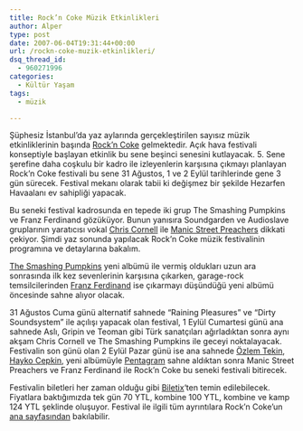 ```yaml
---
title: Rock’n Coke Müzik Etkinlikleri
author: Alper
type: post
date: 2007-06-04T19:31:44+00:00
url: /rockn-coke-muzik-etkinlikleri/
dsq_thread_id:
  - 960271996
categories:
  - Kültür Yaşam
tags:
  - müzik

---
```

Şüphesiz İstanbul&#8217;da yaz aylarında gerçekleştirilen sayısız müzik etkinliklerinin başında [Rock&#8217;n Coke][1] gelmektedir. Açık hava festivali konseptiyle başlayan etkinlik bu sene beşinci senesini kutlayacak. 5. Sene şerefine daha coşkulu bir kadro ile izleyenlerin karşısına çıkmayı planlayan Rock&#8217;n Coke festivali bu sene 31 Ağustos, 1 ve 2 Eylül tarihlerinde gene 3 gün sürecek. Festival mekanı olarak tabii ki değişmez bir şekilde Hezarfen Havaalanı ev sahipliği yapacak.

Bu seneki festival kadrosunda en tepede iki grup The Smashing Pumpkins ve Franz Ferdinand gözüküyor. Bunun yanısıra Soundgarden ve Audioslave gruplarının yaratıcısı vokal [Chris Cornell][2] ile [Manic Street Preachers][3] dikkati çekiyor. Şimdi yaz sonunda yapılacak Rock&#8217;n Coke müzik festivalinin programına ve detaylarına bakalım.

<!--more-->

[The Smashing Pumpkins][4] yeni albümü ile vermiş oldukları uzun ara sonrasında ilk kez sevenlerinin karşısına çıkarken, garage-rock temsilcilerinden [Franz Ferdinand][5] ise çıkarmayı düşündüğü yeni albümü öncesinde sahne alıyor olacak.

31 Ağustos Cuma günü alternatif sahnede &#8220;Raining Pleasures&#8221; ve &#8220;Dirty Soundsystem&#8221; ile açılışı yapacak olan festival, 1 Eylül Cumartesi günü ana sahnede Aslı, Gripin ve Teoman gibi Türk sanatçıları ağırladıktan sonra aynı akşam Chris Cornell ve The Smashing Pumpkins ile geceyi noktalayacak. Festivalin son günü olan 2 Eylül Pazar günü ise ana sahnede [Özlem Tekin][6], [Hayko Cepkin][7], yeni albümüyle [Pentagram][8] sahne aldıktan sonra Manic Street Preachers ve Franz Ferdinand ile Rock&#8217;n Coke bu seneki festivali bitirecek.

Festivalin biletleri her zaman olduğu gibi [Biletix][9]&#8216;ten temin edilebilecek. Fiyatlara baktığımızda tek gün 70 YTL, kombine 100 YTL, kombine ve kamp 124 YTL şeklinde oluşuyor. Festival ile ilgili tüm ayrıntılara Rock&#8217;n Coke&#8217;un [ana sayfasından][1] bakılabilir.

 [1]: https://www.rockncoke.com/
 [2]: https://en.wikipedia.org/wiki/Chris_Cornell
 [3]: https://en.wikipedia.org/wiki/Manic_Street_Preachers
 [4]: https://en.wikipedia.org/wiki/The_Smashing_Pumpkins
 [5]: https://tr.wikipedia.org/wiki/Franz_Ferdinand_(grup)
 [6]: https://tr.wikipedia.org/wiki/%C3%96zlem_Tekin
 [7]: https://tr.wikipedia.org/wiki/Hayko_Cepkin
 [8]: https://tr.wikipedia.org/wiki/Pentagram
 [9]: https://www.biletix.com/